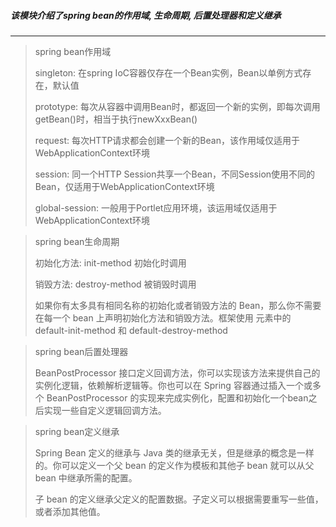 ##### 该模块介绍了spring bean的作用域, 生命周期, 后置处理器和定义继承
---
> spring bean作用域
>
> singleton: 在spring IoC容器仅存在一个Bean实例，Bean以单例方式存在，默认值
>
>  prototype: 每次从容器中调用Bean时，都返回一个新的实例，即每次调用getBean()时，相当于执行newXxxBean() 
>
>  request: 每次HTTP请求都会创建一个新的Bean，该作用域仅适用于WebApplicationContext环境
>
>  session: 同一个HTTP Session共享一个Bean，不同Session使用不同的Bean，仅适用于WebApplicationContext环境
>
>  global-session: 一般用于Portlet应用环境，该运用域仅适用于WebApplicationContext环境

> spring bean生命周期
>
> 初始化方法: init-method 初始化时调用
>
> 销毁方法: destroy-method 被销毁时调用
>
>如果你有太多具有相同名称的初始化或者销毁方法的 Bean，那么你不需要在每一个 bean 上声明初始化方法和销毁方法。框架<beans>使用 元素中的 default-init-method 和 default-destroy-method

> spring bean后置处理器
>
> BeanPostProcessor 接口定义回调方法，你可以实现该方法来提供自己的实例化逻辑，依赖解析逻辑等。你也可以在 Spring 容器通过插入一个或多个 BeanPostProcessor 的实现来完成实例化，配置和初始化一个bean之后实现一些自定义逻辑回调方法。

> spring bean定义继承
> 
> Spring Bean 定义的继承与 Java 类的继承无关，但是继承的概念是一样的。你可以定义一个父 bean 的定义作为模板和其他子 bean 就可以从父 bean 中继承所需的配置。
>
>子 bean 的定义继承父定义的配置数据。子定义可以根据需要重写一些值，或者添加其他值。